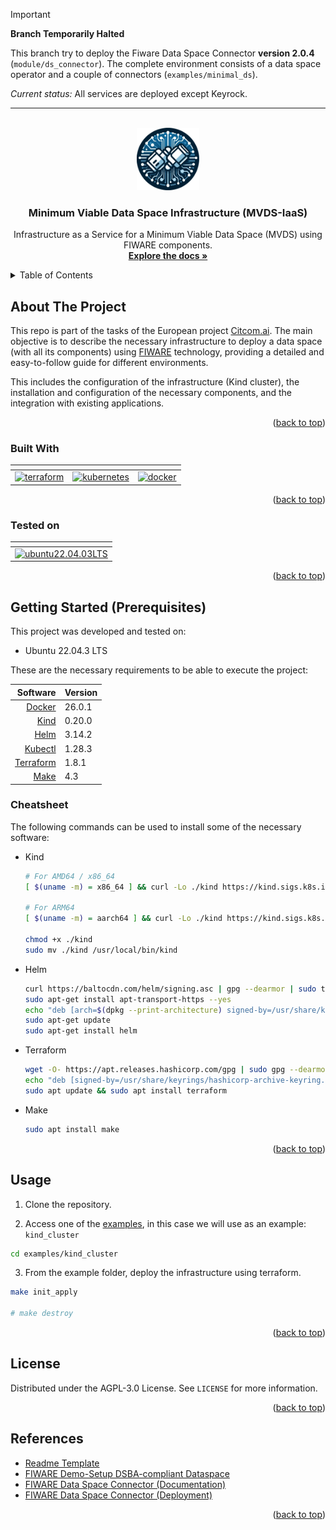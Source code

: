 > [!IMPORTANT]  
> **Branch Temporarily Halted**
>
> This branch try to deploy the Fiware Data Space Connector **version 2.0.4** (`module/ds_connector`). The complete environment consists of a data space operator and a couple of connectors (`examples/minimal_ds`).
>
> *Current status:* All services are deployed except Keyrock.

---

<a name="readme-top"></a>

<!-- PROJECT LOGO -->
<br />
<div align="center">
  <a href="https://github.com/CitCom-VRAIN/Minimum_Viable_DataSpace_Infrastructure">
    <img src="images/logo.png" alt="Logo" width="100" height="100">
  </a>

  <h3 align="center">Minimum Viable Data Space Infrastructure (MVDS-IaaS)</h3>

  <p align="center">
    Infrastructure as a Service for a Minimum Viable Data Space (MVDS) using FIWARE components.
    <br />
    <a href="https://citcom-vrain.github.io/documentation/data_space/fiware_ecosystem/"><strong>Explore the docs »</strong></a>
    <br />
  </p>
</div>

<!-- TABLE OF CONTENTS -->
<details>
  <summary>Table of Contents</summary>
  <ol>
    <li>
      <a href="#about-the-project">About The Project</a>
      <ul>
        <li><a href="#built-with">Built With</a></li>
        <li><a href="#tested-on">Tested On</a></li>
      </ul>
    </li>
    <li>
      <a href="#getting-started-prerequisites">Getting Started (Prerequisites)</a>
      <ul>
        <li><a href="#cheatsheet">Cheatsheet</a></li>
      </ul>
    </li>
    <li><a href="#usage">Usage</a></li>
    <li><a href="#license">License</a></li>
    <li><a href="#references">Acknowledgments</a></li>
  </ol>
</details>

<!-- ABOUT THE PROJECT -->
## About The Project

This repo is part of the tasks of the European project [Citcom.ai](https://citcom.ai/). The main objective is to describe the necessary infrastructure to deploy a data space (with all its components) using [FIWARE](https://www.fiware.org/) technology, providing a detailed and easy-to-follow guide for different environments. 

This includes the configuration of the infrastructure (Kind cluster), the installation and configuration of the necessary components, and the integration with existing applications.

<p align="right">(<a href="#readme-top">back to top</a>)</p>

### Built With

<div align="center">

  | <!-- -->                                  | <!-- -->        | <!-- -->      |
  |:-----------------------------------------:|:---------------:|:-------------:|
  | [![terraform][Terraform]][Terraform-url]  | [![kubernetes][k8s]][k8s-url] | [![docker][docker]][docker-url] |
</div>

<p align="right">(<a href="#readme-top">back to top</a>)</p>

### Tested on

<div align="center">

  | <!-- -->                                  | 
  |:-----------------------------------------:|
  | [![ubuntu22.04.03LTS][ubuntu]][ubuntu-url]  | 
</div>

<p align="right">(<a href="#readme-top">back to top</a>)</p>

<!-- GETTING STARTED -->
## Getting Started (Prerequisites)

This project was developed and tested on:

* Ubuntu 22.04.3 LTS

These are the necessary requirements to be able to execute the project:

|                    Software                              | Version |
| --------------------------------------------------------:|:------- |
| [Docker](https://docs.docker.com/engine/install/ubuntu/) | 26.0.1  |
| [Kind](https://kind.sigs.k8s.io/docs/user/quick-start/#installing-from-release-binaries) | 0.20.0  |
| [Helm](https://helm.sh/docs/intro/install/#from-apt-debianubuntu) | 3.14.2  |
| [Kubectl](https://kubernetes.io/docs/tasks/tools/install-kubectl-linux/) | 1.28.3  |
| [Terraform](https://developer.hashicorp.com/terraform/install?product_intent=terraform) | 1.8.1 |
| [Make](https://www.gnu.org/software/make/) | 4.3 |

### Cheatsheet

The following commands can be used to install some of the necessary software:

* Kind
  ```bash
  # For AMD64 / x86_64
  [ $(uname -m) = x86_64 ] && curl -Lo ./kind https://kind.sigs.k8s.io/dl/v0.20.0/kind-linux-amd64
  
  # For ARM64
  [ $(uname -m) = aarch64 ] && curl -Lo ./kind https://kind.sigs.k8s.io/dl/v0.20.0/kind-linux-arm64
  
  chmod +x ./kind
  sudo mv ./kind /usr/local/bin/kind
  ```
* Helm
  ```bash
  curl https://baltocdn.com/helm/signing.asc | gpg --dearmor | sudo tee /usr/share/keyrings/helm.gpg > /dev/null
  sudo apt-get install apt-transport-https --yes
  echo "deb [arch=$(dpkg --print-architecture) signed-by=/usr/share/keyrings/helm.gpg] https://baltocdn.com/helm/stable/debian/ all main" | sudo tee /etc/apt/sources.list.d/helm-stable-debian.list
  sudo apt-get update
  sudo apt-get install helm
  ```
* Terraform
  ```bash
  wget -O- https://apt.releases.hashicorp.com/gpg | sudo gpg --dearmor -o /usr/share/keyrings/hashicorp-archive-keyring.gpg
  echo "deb [signed-by=/usr/share/keyrings/hashicorp-archive-keyring.gpg] https://apt.releases.hashicorp.com $(lsb_release -cs) main" | sudo tee /etc/apt/sources.list.d/hashicorp.list
  sudo apt update && sudo apt install terraform
  ```
* Make
  ```bash
  sudo apt install make
  ```

<p align="right">(<a href="#readme-top">back to top</a>)</p>


<!-- USAGE EXAMPLES -->
## Usage

1. Clone the repository.

2. Access one of the [examples](examples/), in this case we will use as an example: `kind_cluster`

  ```bash
  cd examples/kind_cluster
  ```

3. From the example folder, deploy the infrastructure using terraform.
  ```bash
  make init_apply

  # make destroy
  ```

<p align="right">(<a href="#readme-top">back to top</a>)</p>

<!-- LICENSE -->
## License

Distributed under the AGPL-3.0 License. See `LICENSE` for more information.

<p align="right">(<a href="#readme-top">back to top</a>)</p>

<!-- CONTACT -->
<!-- ## Contact

Your Name - [@twitter_handle](https://twitter.com/twitter_handle) - email@email_client.com

Project Link: [https://github.com/github_username/repo_name](https://github.com/github_username/repo_name)

<p align="right">(<a href="#readme-top">back to top</a>)</p> -->



<!-- REFERENCES -->
## References

* [Readme Template](https://github.com/othneildrew/Best-README-Template)
* [FIWARE Demo-Setup DSBA-compliant Dataspace](https://github.com/FIWARE-Ops/fiware-gitops/tree/master/aws/dsba)
* [FIWARE Data Space Connector (Documentation)](https://github.com/FIWARE/data-space-connector)
* [FIWARE Data Space Connector (Deployment)](https://github.com/FIWARE-Ops/data-space-connector)

<p align="right">(<a href="#readme-top">back to top</a>)</p>



<!-- MARKDOWN LINKS & IMAGES -->
<!-- https://www.markdownguide.org/basic-syntax/#reference-style-links -->
[Terraform]: https://img.shields.io/badge/terraform-%235835CC.svg?style=for-the-badge&logo=terraform&logoColor=white
[Terraform-url]: https://www.terraform.io/

[k8s]: https://img.shields.io/badge/kubernetes-%23326ce5.svg?style=for-the-badge&logo=kubernetes&logoColor=white
[k8s-url]: https://kubernetes.io/

[docker]: https://img.shields.io/badge/docker-%230db7ed.svg?style=for-the-badge&logo=docker&logoColor=white
[docker-url]: https://www.docker.com/

[ubuntu]: https://img.shields.io/badge/Ubuntu-E95420?style=for-the-badge&logo=ubuntu&logoColor=white
[ubuntu-url]: https://ubuntu.com/
